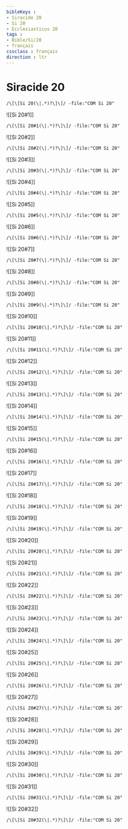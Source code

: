 ```yaml
---
bibleKeys : 
- Siracide 20
- Si 20
- Ecclesiasticus 20
tags : 
- Bible/Si/20
- français
cssclass : français
direction : ltr
---
```


# Siracide 20

```query
/\[\[Si 20(\|.*)?\]\]/ -file:"COM Si 20"
```



![[Si 20#1]]

```query
/\[\[Si 20#1(\|.*)?\]\]/ -file:"COM Si 20"
```

![[Si 20#2]]

```query
/\[\[Si 20#2(\|.*)?\]\]/ -file:"COM Si 20"
```

![[Si 20#3]]

```query
/\[\[Si 20#3(\|.*)?\]\]/ -file:"COM Si 20"
```

![[Si 20#4]]

```query
/\[\[Si 20#4(\|.*)?\]\]/ -file:"COM Si 20"
```

![[Si 20#5]]

```query
/\[\[Si 20#5(\|.*)?\]\]/ -file:"COM Si 20"
```

![[Si 20#6]]

```query
/\[\[Si 20#6(\|.*)?\]\]/ -file:"COM Si 20"
```

![[Si 20#7]]

```query
/\[\[Si 20#7(\|.*)?\]\]/ -file:"COM Si 20"
```

![[Si 20#8]]

```query
/\[\[Si 20#8(\|.*)?\]\]/ -file:"COM Si 20"
```

![[Si 20#9]]

```query
/\[\[Si 20#9(\|.*)?\]\]/ -file:"COM Si 20"
```

![[Si 20#10]]

```query
/\[\[Si 20#10(\|.*)?\]\]/ -file:"COM Si 20"
```

![[Si 20#11]]

```query
/\[\[Si 20#11(\|.*)?\]\]/ -file:"COM Si 20"
```

![[Si 20#12]]

```query
/\[\[Si 20#12(\|.*)?\]\]/ -file:"COM Si 20"
```

![[Si 20#13]]

```query
/\[\[Si 20#13(\|.*)?\]\]/ -file:"COM Si 20"
```

![[Si 20#14]]

```query
/\[\[Si 20#14(\|.*)?\]\]/ -file:"COM Si 20"
```

![[Si 20#15]]

```query
/\[\[Si 20#15(\|.*)?\]\]/ -file:"COM Si 20"
```

![[Si 20#16]]

```query
/\[\[Si 20#16(\|.*)?\]\]/ -file:"COM Si 20"
```

![[Si 20#17]]

```query
/\[\[Si 20#17(\|.*)?\]\]/ -file:"COM Si 20"
```

![[Si 20#18]]

```query
/\[\[Si 20#18(\|.*)?\]\]/ -file:"COM Si 20"
```

![[Si 20#19]]

```query
/\[\[Si 20#19(\|.*)?\]\]/ -file:"COM Si 20"
```

![[Si 20#20]]

```query
/\[\[Si 20#20(\|.*)?\]\]/ -file:"COM Si 20"
```

![[Si 20#21]]

```query
/\[\[Si 20#21(\|.*)?\]\]/ -file:"COM Si 20"
```

![[Si 20#22]]

```query
/\[\[Si 20#22(\|.*)?\]\]/ -file:"COM Si 20"
```

![[Si 20#23]]

```query
/\[\[Si 20#23(\|.*)?\]\]/ -file:"COM Si 20"
```

![[Si 20#24]]

```query
/\[\[Si 20#24(\|.*)?\]\]/ -file:"COM Si 20"
```

![[Si 20#25]]

```query
/\[\[Si 20#25(\|.*)?\]\]/ -file:"COM Si 20"
```

![[Si 20#26]]

```query
/\[\[Si 20#26(\|.*)?\]\]/ -file:"COM Si 20"
```

![[Si 20#27]]

```query
/\[\[Si 20#27(\|.*)?\]\]/ -file:"COM Si 20"
```

![[Si 20#28]]

```query
/\[\[Si 20#28(\|.*)?\]\]/ -file:"COM Si 20"
```

![[Si 20#29]]

```query
/\[\[Si 20#29(\|.*)?\]\]/ -file:"COM Si 20"
```

![[Si 20#30]]

```query
/\[\[Si 20#30(\|.*)?\]\]/ -file:"COM Si 20"
```

![[Si 20#31]]

```query
/\[\[Si 20#31(\|.*)?\]\]/ -file:"COM Si 20"
```

![[Si 20#32]]

```query
/\[\[Si 20#32(\|.*)?\]\]/ -file:"COM Si 20"
```

